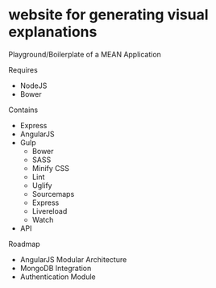 # website for generating visual explanations
Playground/Boilerplate of a MEAN Application

Requires
  - NodeJS
  - Bower
  
Contains
  - Express
  - AngularJS
  - Gulp
    - Bower
    - SASS
    - Minify CSS
    - Lint
    - Uglify
    - Sourcemaps
    - Express
    - Livereload
    - Watch
  - API

Roadmap
  - AngularJS Modular Architecture
  - MongoDB Integration
  - Authentication Module
